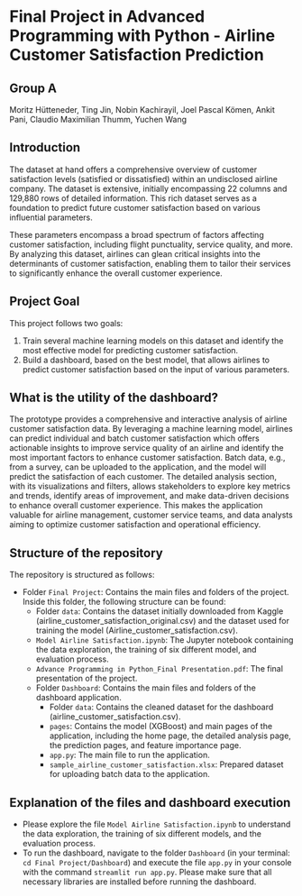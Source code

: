 # Final Project in Advanced Programming with Python - Airline Customer Satisfaction Prediction

## Group A
Moritz Hütteneder, Ting Jin, Nobin Kachirayil, Joel Pascal Kömen, Ankit Pani, Claudio Maximilian Thumm, Yuchen Wang

## Introduction
The dataset at hand offers a comprehensive overview of customer satisfaction levels (satisfied or dissatisfied) within an undisclosed airline company. The dataset is extensive, initially encompassing 22 columns and 129,880 rows of detailed information. This rich dataset serves as a foundation to predict future customer satisfaction based on various influential parameters.

These parameters encompass a broad spectrum of factors affecting customer satisfaction, including flight punctuality, service quality, and more. By analyzing this dataset, airlines can glean critical insights into the determinants of customer satisfaction, enabling them to tailor their services to significantly enhance the overall customer experience.

## Project Goal
This project follows two goals: 
1. Train several machine learning models on this dataset and identify the most effective model for predicting customer satisfaction. 
2. Build a dashboard, based on the best model, that allows airlines to predict customer satisfaction based on the input of various parameters.

## What is the utility of the dashboard?
The prototype provides a comprehensive and interactive analysis of airline customer satisfaction data. 
By leveraging a machine learning model, airlines can predict individual and batch customer satisfaction which offers actionable insights to improve service quality of an airline
and identify the most important factors to enhance customer satisfaction. 
Batch data, e.g., from a survey, can be uploaded to the application, and the model will predict the satisfaction of each customer.
The detailed analysis section, with its visualizations and filters, allows stakeholders to explore key metrics and trends, identify areas of improvement, and make data-driven 
decisions to enhance overall customer experience. This makes the application valuable for airline management, customer service teams, and data analysts aiming to optimize customer satisfaction 
and operational efficiency.

## Structure of the repository
The repository is structured as follows:
- Folder `Final Project`: Contains the main files and folders of the project. Inside this folder, the following structure can be found: 
  - Folder `data`: Contains the dataset initially downloaded from Kaggle (airline_customer_satisfaction_original.csv) and the dataset used for training the model (Airline_customer_satisfaction.csv).
  - `Model Airline Satisfaction.ipynb`: The Jupyter notebook containing the data exploration, the training of six different model, and evaluation process.
  - `Advance Programming in Python_Final Presentation.pdf`: The final presentation of the project.
  - Folder `Dashboard`: Contains the main files and folders of the dashboard application.
    - Folder `data`: Contains the cleaned dataset for the dashboard (airline_customer_satisfaction.csv).
    - `pages`: Contains the model (XGBoost) and main pages of the application, including the home page, the detailed analysis page, the prediction pages, and feature importance page.
    - `app.py`: The main file to run the application.
    - `sample_airline_customer_satisfaction.xlsx`: Prepared dataset for uploading batch data to the application.

## Explanation of the files and dashboard execution
- Please explore the file `Model Airline Satisfaction.ipynb` to understand the data exploration, the training of six different models, and the evaluation process.
- To run the dashboard, navigate to the folder `Dashboard` (in your terminal: `cd Final Project/Dashboard`) and execute the file `app.py` in your console with the command `streamlit run app.py`. Please make sure that all necessary libraries are installed before running the dashboard.